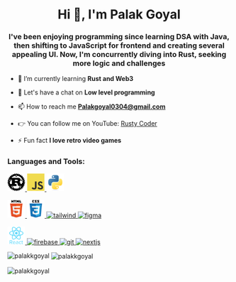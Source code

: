 <h1 align="center">Hi 👋, I'm Palak Goyal</h1>
<h3 align="center">I've been enjoying programming since learning DSA with Java, then shifting to JavaScript for frontend and creating several appealing UI. Now, I'm concurrently diving into Rust, seeking more logic and challenges</h3>

- 🌱 I’m currently learning **Rust and Web3**

- 💬 Let's have a chat on **Low level programming**

- 📫 How to reach me **Palakgoyal0304@gmail.com**

- 👉 You can follow me on YouTube: [Rusty Coder](https://www.youtube.com/channel/UClsRTBR-auCPBjigruYjSMA)

- ⚡ Fun fact **I love retro video games**
<p align="left">
</p>

<h3 align="left">Languages and Tools:</h3>
<p align="left"><a href="https://www.rust-lang.org" target="_blank" rel="noreferrer"> 
<img src="https://raw.githubusercontent.com/devicons/devicon/master/icons/rust/rust-plain.svg" alt="rust" width="40" height="40"/> </a>
<a href="https://developer.mozilla.org/en-US/docs/Web/JavaScript" target="_blank" rel="noreferrer"> <img src="https://raw.githubusercontent.com/devicons/devicon/master/icons/javascript/javascript-original.svg" alt="javascript" width="40" height="40"/> </a>
<a href="https://www.python.org" target="_blank" rel="noreferrer"> 
<img src="https://raw.githubusercontent.com/devicons/devicon/master/icons/python/python-original.svg" alt="python" width="40" height="40"/> </a>
<br/> <br/>
<a href="https://www.w3.org/html/" target="_blank" rel="noreferrer"> <img src="https://raw.githubusercontent.com/devicons/devicon/master/icons/html5/html5-original-wordmark.svg" alt="html5" width="40" height="40"/> </a>
<a href="https://www.w3schools.com/css/" target="_blank" rel="noreferrer"> 
<img src="https://raw.githubusercontent.com/devicons/devicon/master/icons/css3/css3-original-wordmark.svg" alt="css3" width="40" height="40"/> 
</a>
<a href="https://tailwindcss.com/" target="_blank" rel="noreferrer"> <img src="https://www.vectorlogo.zone/logos/tailwindcss/tailwindcss-icon.svg" alt="tailwind" width="40" height="40"/> </a>
<a href="https://www.figma.com/" target="_blank" rel="noreferrer"> <img src="https://www.vectorlogo.zone/logos/figma/figma-icon.svg" alt="figma" width="40" height="40"/> </a> 
<br/> <br/>
<a href="https://reactjs.org/" target="_blank" rel="noreferrer"> <img src="https://raw.githubusercontent.com/devicons/devicon/master/icons/react/react-original-wordmark.svg" alt="react" width="40" height="40"/> </a>
<a href="https://firebase.google.com/" target="_blank" rel="noreferrer"> <img src="https://www.vectorlogo.zone/logos/firebase/firebase-icon.svg" alt="firebase" width="40" height="40"/> </a> <a href="https://git-scm.com/" target="_blank" rel="noreferrer"> <img src="https://www.vectorlogo.zone/logos/git-scm/git-scm-icon.svg" alt="git" width="40" height="40"/> </a> 
 <a href="https://nextjs.org/" target="_blank" rel="noreferrer"> <img src="https://cdn.worldvectorlogo.com/logos/nextjs-2.svg" alt="nextjs" width="40" height="40"/> </a></p>

<p><img align="left" src="https://github-readme-stats.vercel.app/api/top-langs?username=palakkgoyal&show_icons=true&locale=en&layout=compact" alt="palakkgoyal" /></p>

<p>&nbsp;<img align="center" src="https://github-readme-stats.vercel.app/api?username=palakkgoyal&show_icons=true&locale=en" alt="palakkgoyal" /></p>

<p><img align="center" src="https://github-readme-streak-stats.herokuapp.com/?user=palakkgoyal&" alt="palakkgoyal" /></p>

